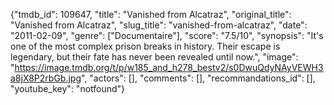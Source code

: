{"tmdb_id": 109647, "title": "Vanished from Alcatraz", "original_title": "Vanished from Alcatraz", "slug_title": "vanished-from-alcatraz", "date": "2011-02-09", "genre": ["Documentaire"], "score": "7.5/10", "synopsis": "It's one of the most complex prison breaks in history. Their escape is legendary, but their fate has never been revealed until now.", "image": "https://image.tmdb.org/t/p/w185_and_h278_bestv2/s0DwuQdyNAyVEWH3a8jX8P2rbGb.jpg", "actors": [], "comments": [], "recommandations_id": [], "youtube_key": "notfound"}